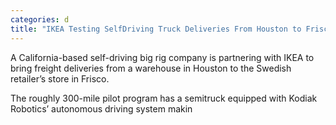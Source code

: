 ```yaml
---
categories: d
title: "IKEA Testing SelfDriving Truck Deliveries From Houston to Frisco"
---
```


A California-based self-driving big rig company is partnering with IKEA to bring freight deliveries from a warehouse in Houston to the Swedish retailer&#8217;s store in Frisco.



The roughly 300-mile pilot program has a semitruck equipped with Kodiak Robotics&#8217; autonomous driving system makin